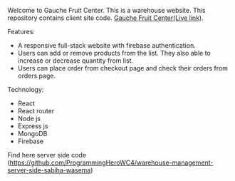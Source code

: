 
Welcome to Gauche Fruit Center. This is a warehouse website. This repository contains client site code. [Gauche Fruit Center(Live link)](https://gauche-fruit-center.web.app/).

Features: 
   - A responsive full-stack website with firebase authentication.
   - Users can add or remove products from the list. They also able to increase or decrease quantity from list.
   - Users can place order from checkout page and check their orders from orders page.

Technology:
  - React 
  - React router
  - Node js
  - Express js
  - MongoDB
  - Firebase

Find here server side code (https://github.com/ProgrammingHeroWC4/warehouse-management-server-side-sabiha-wasema)